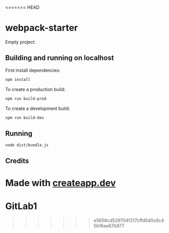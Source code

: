 <<<<<<< HEAD
# webpack-starter

Empty project.

## Building and running on localhost

First install dependencies:

```sh
npm install
```

To create a production build:

```sh
npm run build-prod
```

To create a development build:

```sh
npm run build-dev
```

## Running

```sh
node dist/bundle.js
```

## Credits

Made with [createapp.dev](https://createapp.dev/)
=======
# GitLab1
>>>>>>> e5658cd529704f217cffd5d0c6c45b16ae67b977
